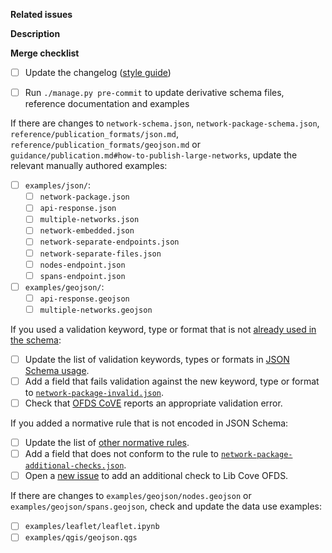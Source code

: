 **Related issues**

<!-- Add links to related issues here. If you want an issue to be automatically closed when the PR is merged, use keywords (https://docs.github.com/en/issues/tracking-your-work-with-issues/linking-a-pull-request-to-an-issue#linking-a-pull-request-to-an-issue-using-a-keyword) -->

**Description**

<!-- If the changes in the PR are not sufficiently explained by the related issues and commit messages, add a description here -->

**Merge checklist**

<!-- Complete the checklist before requesting a review. -->

- [ ] Update the changelog ([style guide](https://ofds-standard-development-handbook.readthedocs.io/en/latest/style/changelog_style_guide.html))

- [ ] Run `./manage.py pre-commit` to update derivative schema files, reference documentation and examples

If there are changes to `network-schema.json`, `network-package-schema.json`, `reference/publication_formats/json.md`, `reference/publication_formats/geojson.md` or `guidance/publication.md#how-to-publish-large-networks`, update the relevant manually authored examples:

- [ ] `examples/json/`:
  - [ ] `network-package.json`
  - [ ] `api-response.json`
  - [ ] `multiple-networks.json`
  - [ ] `network-embedded.json`
  - [ ] `network-separate-endpoints.json`
  - [ ] `network-separate-files.json`
  - [ ] `nodes-endpoint.json`
  - [ ] `spans-endpoint.json`
- [ ] `examples/geojson/`:
  - [ ] `api-response.geojson`
  - [ ] `multiple-networks.geojson`

If you used a validation keyword, type or format that is not [already used in the schema](https://ofds-standard-development-handbook.readthedocs.io/en/latest/standard/schema.html#json-schema-usage):

- [ ] Update the list of validation keywords, types or formats in [JSON Schema usage](https://ofds-standard-development-handbook.readthedocs.io/en/latest/standard/schema.html#json-schema-usage).
- [ ] Add a field that fails validation against the new keyword, type or format to [`network-package-invalid.json`](https://github.com/Open-Telecoms-Data/open-fibre-data-standard/blob/0.1-dev/examples/json/network-package-invalid.json).
- [ ] Check that [OFDS CoVE](https://ofds.cove.opendataservices.coop/) reports an appropriate validation error.

If you added a normative rule that is not encoded in JSON Schema:

- [ ] Update the list of [other normative rules](https://ofds-standard-development-handbook.readthedocs.io/en/latest/standard/schema.html#other-normative-rules).
- [ ] Add a field that does not conform to the rule to [`network-package-additional-checks.json`](https://github.com/Open-Telecoms-Data/open-fibre-data-standard/blob/0.1-dev/examples/json/network-package-additional-checks.json).
- [ ] Open a [new issue](https://github.com/Open-Telecoms-Data/lib-cove-ofds/issues/new/choose) to add an additional check to Lib Cove OFDS.

If there are changes to `examples/geojson/nodes.geojson` or `examples/geojson/spans.geojson`, check and update the data use examples:

- [ ] `examples/leaflet/leaflet.ipynb`
- [ ] `examples/qgis/geojson.qgs`
